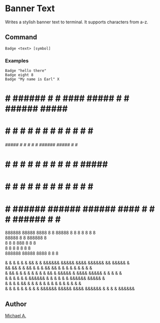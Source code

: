 # Banner Text
Writes a stylish banner text to terminal. It supports characters from a-z.

## Command
`Badge <text> [symbol]` 

### Examples
`Badge "hello there"`    
`Badge eight 8`  
`Badge "My name is Earl" X`      

#    # ###### #      #       ####         ##### #    # ###### #####  ###### 
#    # #      #      #      #    #          #   #    # #      #    # #      
###### #####  #      #      #    #          #   ###### #####  #    # #####  
#    # #      #      #      #    #          #   #    # #      #####  #      
#    # #      #      #      #    #          #   #    # #      #   #  #      
#    # ###### ###### ######  ####           #   #    # ###### #    # ###### 

888888 88888   8888  8    8  88888 
8        8    8    8 8    8    8   
88888    8    8      888888    8   
8        8    8  888 8    8    8   
8        8    8    8 8    8    8   
888888 88888   8888  8    8    8   

&    &  &   &       &    &   &&   &    & &&&&&&       &&&&&   &&&&        &&&&&&   &&   &&&&&  &      
&&  &&   & &        &&   &  &  &  &&  && &              &    &            &       &  &  &    & &      
& && &    &         & &  & &    & & && & &&&&&          &     &&&&        &&&&&  &    & &    & &      
&    &    &         &  & & &&&&&& &    & &              &         &       &      &&&&&& &&&&&  &      
&    &    &         &   && &    & &    & &              &    &    &       &      &    & &   &  &      
&    &    &         &    & &    & &    & &&&&&&       &&&&&   &&&&        &&&&&& &    & &    & &&&&&& 

## Author

[Michael A.](https://se.linkedin.com/in/michaelabebaw)
